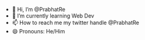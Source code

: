 - 👋 Hi, I’m @PrabhatRe
- 🌱 I’m currently learning Web Dev 
- 📫 How to reach me my twitter handle @PrabhatRe
- 😄 Pronouns: He/Him


<!---
PrabhatRe/PrabhatRe is a ✨ special ✨ repository because its `README.md` (this file) appears on your GitHub profile.
You can click the Preview link to take a look at your changes.
--->
